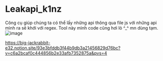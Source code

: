 # Leakapi_k1nz

Công cụ giúp chúng ta có thể lấy những api thông qua file js với những api mình ra sẽ khới với regex. Tool này mình code cũng hơi lỏ ^_^ mn dùng tạm.
![image](https://github.com/kienzx203/Leakapi_k1nz/assets/97662987/d9aedde2-b56b-4876-8e50-2dfbf128ab46)


https://big-jackrabbit-e32.notion.site/93e3bfddb3f44b9db3a21456829d76bc?v=c6a2bcaf0c444856b2e33afb7352875a&pvs=4